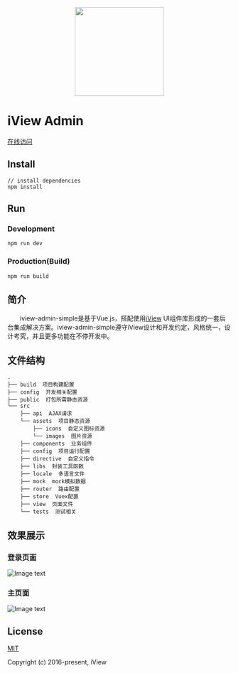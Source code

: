 <p align="center">
    <a href="https://www.iviewui.com">
        <img width="200" src="https://file.iviewui.com/logo-new.svg">
    </a>
</p>

# iView Admin

[在线访问](https://bunuo.github.io/iview-admin-simple/)

## Install
```bush
// install dependencies
npm install
```
## Run
### Development
```bush
npm run dev
```
### Production(Build)
```bush
npm run build
```

## 简介
&emsp;&emsp;iview-admin-simple是基于Vue.js，搭配使用[iView](https://www.iviewui.com) UI组件库形成的一套后台集成解决方案。iview-admin-simple遵守iView设计和开发约定，风格统一，设计考究，并且更多功能在不停开发中。


## 文件结构
```shell
.
├── build  项目构建配置
├── config  开发相关配置
├── public  打包所需静态资源
└── src
    ├── api  AJAX请求
    └── assets  项目静态资源
        ├── icons  自定义图标资源
        └── images  图片资源
    ├── components  业务组件
    ├── config  项目运行配置
    ├── directive  自定义指令
    ├── libs  封装工具函数
    ├── locale  多语言文件
    ├── mock  mock模拟数据
    ├── router  路由配置
    ├── store  Vuex配置
    ├── view  页面文件
    └── tests  测试相关
```
## 效果展示

### 登录页面
![Image text](https://github.com/BuNuo/iview-admin-simple/blob/master/src/assets/images/show-login.png)

### 主页面
![Image text](https://github.com/BuNuo/iview-admin-simple/blob/master/src/assets/images/show-main.png)

## License
[MIT](http://opensource.org/licenses/MIT)

Copyright (c) 2016-present, iView
